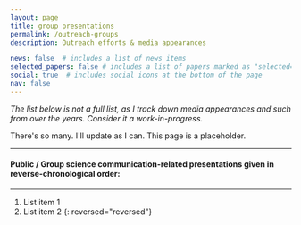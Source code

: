 ```yaml
---
layout: page
title: group presentations
permalink: /outreach-groups
description: Outreach efforts & media appearances

news: false  # includes a list of news items
selected_papers: false # includes a list of papers marked as "selected={true}"
social: true  # includes social icons at the bottom of the page
nav: false
---
```


*The list below is not a full list, as I track down media appearances and such from over the years. Consider it a work-in-progress.*

There's so many. I'll update as I can. This page is a placeholder.

---
#### Public / Group science communication-related presentations given in reverse-chronological order:
---

1. List item 1
1. List item 2
{: reversed="reversed"}